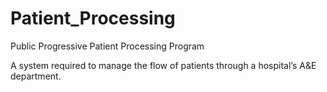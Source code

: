 # Patient_Processing
Public Progressive Patient Processing Program 


A system required to manage the flow of patients through a hospital’s A&E department.
